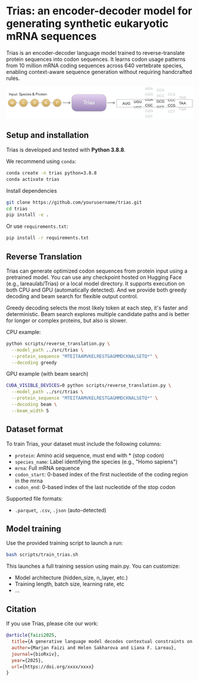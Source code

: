 # Trias: an encoder-decoder model for generating synthetic eukaryotic mRNA sequences

Trias is an encoder-decoder language model trained to reverse-translate protein sequences into codon sequences. It learns codon usage patterns from 10 million mRNA coding sequences across 640 vertebrate species, enabling context-aware sequence generation without requiring handcrafted rules.

<p align="center">
  <img src="overview.png" alt="Model Overview" width="700"/>
</p>


## Setup and installation

Trias is developed and tested with **Python 3.8.8**. 

We recommend using `conda`:
```bash
conda create -n trias python=3.8.8
conda activate trias
```

Install dependencies
```bash
git clone https://github.com/yourusername/trias.git
cd trias
pip install -e .
```
Or use `requirements.txt`:
```bash
pip install -r requirements.txt
```


## Reverse Translation

Trias can generate optimized codon sequences from protein input using a pretrained model. You can use any checkpoint hosted on Hugging Face (e.g., lareaulab/Trias) or a local model directory. It supports execution on both CPU and GPU (automatically detected). And we provide both greedy decoding and beam search for flexible output control.

Greedy decoding selects the most likely token at each step, it's faster and deterministic. Beam search explores multiple candidate paths and is better for longer or complex proteins, but also is slower.

CPU example:
```bash
python scripts/reverse_translation.py \
  --model_path ../src/trias \
  --protein_sequence "MTEITAAMVKELRESTGAGMMDCKNALSETQ*" \
  --decoding greedy
```

GPU example (with beam search)
```bash
CUDA_VISIBLE_DEVICES=0 python scripts/reverse_translation.py \
  --model_path ../src/trias \
  --protein_sequence "MTEITAAMVKELRESTGAGMMDCKNALSETQ*" \
  --decoding beam \
  --beam_width 5
```

## Dataset format

To train Trias, your dataset must include the following columns:
- `protein`: Amino acid sequence, must end with * (stop codon)
- `species_name`: Label identifying the species (e.g., "Homo sapiens")
- `mrna`: Full mRNA sequence
- `codon_start`: 0-based index of the first nucleotide of the coding region in the mrna
- `codon_end`: 0-based index of the last nucleotide of the stop codon

Supported file formats:
- `.parquet`, `.csv`, `.json` (auto-detected)


## Model training

Use the provided training script to launch a run:
```bash
bash scripts/train_trias.sh
```
This launches a full training session using main.py. You can customize:

- Model architecture (hidden_size, n_layer, etc.)
- Training length, batch size, learning rate, etc
- ...


## Citation

If you use Trias, please cite our work:

```bibtex
@article{faizi2025,
  title={A generative language model decodes contextual constraints on codon choice for mRNA design},
  author={Marjan Faizi and Helen Sakharova and Liana F. Lareau},
  journal={bioRxiv},
  year={2025},
  url={https://doi.org/xxxx/xxxx}
}
```
